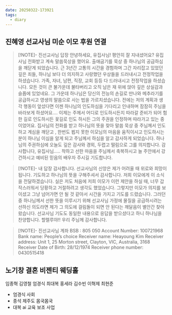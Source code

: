 ```yaml
---
date: 20250322-173921
tags:
  - diary
---
```

## 진혜영 선교사님 미순 이모 후원 연결

> [!NOTE]- 진선교사님 답장
> 안녕하세요, 유집사님! 
평안히 잘 지내셨어요? 유집사님 전화받고  계속 말씀묵상을 했어요. 출애굽기를 묵상 중 하나님의 공급하심을 깨닫게 되었습니다. 근 3년간 고통의 시간을 경험하며 그간 자리잡고 있었던 깊은 죄들, 하나님 보다 더 의지하고 사랑했던 우상들을 드러내시고 전정작업을 하셨습니다. 가족, 자녀, 남편, 직장, 교회 등등 다 드러내시고 전정작업을 하셨습니다. 모든 것이 큰 불가운데 불타버리고 오직 남은 재 위에 앉아 깊은 상실감과 슬픔에 있었네요. 그 가운데 하나님은 당신의 전능의 손길로 만나와 메추라기를 공급하시고 영생의 말씀으로 사는 법을  가르치셨습니다. 전에는 저의 계획과 생각 행동이 앞섰다면 이젠 하나님의 인도하심을 기다리고 인내하며 잠잠히 주님을 바라보게 하셨어요…. 이제는 주께서 어디로 인도하시든지 따라갈 준비가 되어 험한 길로 인도하시든 꽃길로 인도 하시든 그의 주권을 인정하며 따라가고 있는 중이었어요. 집사님의 전화를 받고 하나님의 뜻을 찾아 말씀 묵상 중 주님께서 인도하고 계심을 깨닫고 , 한번도 뵙지 못한 이모님의 마음을 움직이시고 인도하시는 분이 하나님 이심을 알게 되고 주님께서 하심을 알고 감사하게 되었습니다. 하나님의 주권하심에 오늘도 깊은 감사와 경외, 두렵고 떨림으로 그를 의지합니다. 
감사합니다, 유집사님….. 착하고 선한 마음을 주님께서 축복하시고 늘 주안에서 강건하시고 예비된 믿음의 배우자 주시길 기도합니다. 

> [!NOTE]- 내 답장
> 감사합니다. 선교사님의 신앙은 제가 어려울 때 위로와 희망이 됩니다. 기도하고 하나님의 뜻을 구해주셔서 감사합니다. 저희 이모에게 이 소식을 전달하겠습니다. 
실은 저도 처음에 저희 이모가 이런 제안을 하실 때, 너무 갑작스러워서 당황하고 거절하려고 생각도 했었습니다. 그렇지만 이모가 의지를 보이셨고 그냥 넘어가면 안 될 것 같아서 시간을 가지고 기도를 드렸습니다.
그러던 중 하나님께서 선한 뜻을 이루시기 위해 선교사님 가정에 물질을 공급하시려는 선하신 의도라면 제가 그 의도에 걸림돌이 되면 안 된다는 깨달음이 별안간 찾아 왔습니다.
선교사님 기도도 동일한 내용으로 응답을 받으셨다고 하니 하나님을 찬양합니다. 할렐루야!! 우리 주님께 감사합니다. 

> [!NOTE]- 진선교사님 계좌
> BSB : 805 050
Account Number: 100721968
Bank name: People’s choice 
Receiver name: Heayoung Kim
Receiver address: 
Unit 1, 25 Morton street, Clayton, VIC, Australia, 3168 
Receiver Date of Birth: 28/12/1974
Receiver phone number: 0430515418

## 노기창 결혼 비젠티 웨딩홀
임종혁 김영철 엄경식 최대복 홍세라 김수빈 이혁제 최현준

- 엄경식 사회 
- 종석 제주도 몸국몸국
- 대복 ai 교육 보조 사업

